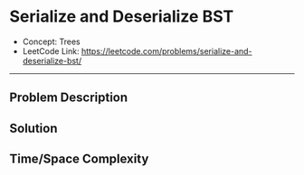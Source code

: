 # Serialize and Deserialize BST

- Concept: Trees
- LeetCode Link: https://leetcode.com/problems/serialize-and-deserialize-bst/

---

## Problem Description

## Solution

## Time/Space Complexity

